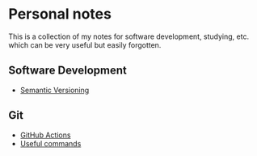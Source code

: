# Personal notes

This is a collection of my notes for software development, studying, etc. which can be very useful but easily forgotten.

## Software Development

- [Semantic Versioning](./versioning.md)

## Git

- [GitHub Actions](./github-actions.md)
- [Useful commands](./useful-commands.md)

